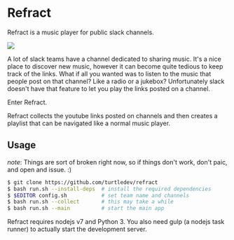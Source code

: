 # Refract

Refract is a music player for public slack channels.

<img src="static/demo.png">
 

A lot of slack teams have a channel dedicated to sharing music. It's a nice place to discover new music, however it can become quite tedious to keep track of the links. What if all you wanted was to listen to the music that people post on that channel? Like a radio or a jukebox? Unfortunately slack doesn't have that feature to let you play the links posted on a channel.

Enter Refract.

Refract collects the youtube links posted on channels and then creates a playlist that can be navigated like a normal music player.

## Usage

_note_: Things are sort of broken right now, so if things don't work, don't paic, and open and issue. :)  


```bash
$ git clone https://github.com/turtledev/refract
$ bash run.sh --install-deps  # install the required dependencies
$ $EDITOR config.sh           # set team name and channels 
$ bash run.sh --collect       # this may take a while
$ bash run.sh --main          # start the main app
```

Refract requires nodejs v7 and Python 3. You also need gulp (a nodejs task runner) to actually start the development server.

